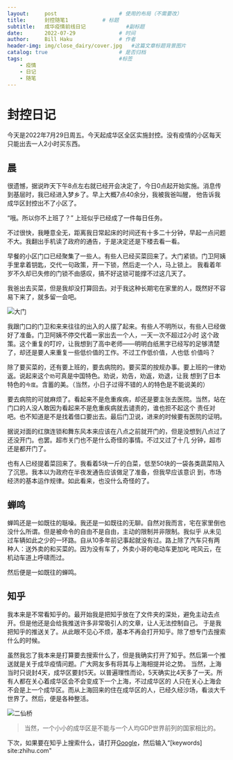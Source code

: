 ```yaml
---
layout:     post   				    # 使用的布局（不需要改）
title:      封控随笔1			# 标题
subtitle:   成华疫情前线日记             #副标题
date:       2022-07-29 				# 时间
author:     Bill Haku 				# 作者
header-img: img/close_dairy/cover.jpg 	#这篇文章标题背景图片
catalog: true 						# 是否归档
tags:								#标签
    - 疫情
    - 日记
    - 随笔
---
```


# 封控日记

今天是2022年7月29日周五。今天起成华区全区实施封控。没有疫情的小区每天只能出去一人2小时买东西。

## 晨

很遗憾，据说昨天下午8点左右就已经开会决定了，今日0点起开始实施。消息传到基层时，我已经进入梦乡了。早上大概7点40余分，我被我爸叫醒，
他告诉我成华区封控出不了小区了。

“哦。所以你不上班了？” 上班似乎已经成了一件每日任务。

不过很快，我睡意全无，距离我日常起床的时间还有十多二十分钟，早起一点问题不大。我翻出手机读了政府的通告，于是决定还是下楼去看一看。

早餐的小区门口已经聚集了一些人。有些人已经买菜回来了。大门紧锁。门卫阿姨手里拿着钥匙，交代一句政策，开一下锁，然后走一个人，马上锁上。
我看着年岁不久却已失修的门锁不由感叹，搞不好这锁可能撑不过这几天了。

我爸出去买菜，但是我却没打算回去。对于我这种长期宅在家里的人，既然好不容易下来了，就多留一会吧。

![大门](http://zhuaiyuwen.xyz/img/close_dairy/1.png)

我跟门口的门卫和来来往往的出入的人摆了起来。有些人不明所以，有些人已经做好了准备。门卫阿姨不停交代着一家出去一个人，一天一次不超过2小时
这个政策。这个重复的叮咛，让我想到了高中老师——明明白纸黑字已经写的足够清楚了，却还是要人来重复一些低价值的工作。不过工作低价值，人也低
价值吗？

除了要买菜的，还有要上班的，要去病院的。要买菜的按规办事。要上班的一律劝返。说起来这个`劝`可真是中国特色。劝说，劝告，劝返，劝退，让我
想到了日本特色的`今度`。含蓄的美。（当然，小日子过得不错的人的特色是不能说美的）

要去病院的可就麻烦了。看起来不是危重疾病，却还是要主张去医院。当然，站在门口的人没人敢因为看起来不是危重疾病就去谴责的，谁也担不起这个
责任对吧。也不知道是不是找着借口要出去。最后门卫说，进来的时候要有医院的证明。

据说对面的红旗连锁和舞东风本来应该在八点之前就开门的，但是没想到八点过了还没开门。也罢。超市关门也不是什么奇怪的事情。不过又过了十几
分钟，超市还是都开门了。

也有人已经提着菜回来了。我看着5块一斤的白菜，低至50块的一袋各类蔬菜陷入了沉思。我本以为政府在半夜发通告应该做足了准备，但我早应该意识
到，市场经济的基本运作规律。如此看来，也没什么奇怪的了。

## 蝉鸣

蝉鸣还是一如既往的聒噪。我还是一如既往的无聊。自然对我而言，宅在家里倒也没什么所谓。但是被命令的自由不是自由，主动的限制并非限制。我似乎
从未见过车辆如此之少的一环路。自从10多年前记事起就没有过。路上除了汽车只有两种人：送外卖的和买菜的。因为没有车了，外卖小哥的电动车更加叱
咤风云，在机动车道上呼啸而过。

然后便是一如既往的蝉鸣。

## 知乎

我本来是不常看知乎的。最开始我是把知乎放在了文件夹的深处，避免主动去点开。但是他还是会给我推送许多非常吸引人的文章，让人无法控制自己。
于是我把知乎的推送关了。从此眼不见心不烦，基本不再会打开知乎。除了想专门去搜索什么的时候。

虽然我忘了我本来是打算要去搜索什么了，但是我确实打开了知乎。然后第一个推送就是关于成华疫情问题。广大网友多有将其与上海相提并论之势。
当然，上海当时只说封4天，成华区要封5天。以普遍理性而论，5天确实比4天多了一天。所有人都在关心着成华区会不会变成下一个上海，不过成华区的
人只在关心上海会不会是上一个成华区。而从上海回来的住在成华区的人，已经久经沙场，看淡大千世界了。然后，便是各种整活。

![二仙桥](http://zhuaiyuwen.xyz/img/close_dairy/2.JPG)

> 当然，一个小小的成华区是不能与一个人均GDP世界前列的国家相比的。

下次，如果要在知乎上搜索什么，请打开[Google](https://www.google.com)，然后输入“[keywords] site:zhihu.com"